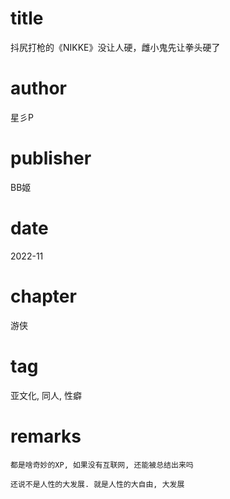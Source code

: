 # title
抖尻打枪的《NIKKE》没让人硬，雌小鬼先让拳头硬了

# author
星彡P

# publisher
BB姬

# date
2022-11

# chapter
游侠

# tag
亚文化, 同人, 性癖

# remarks
`都是啥奇妙的XP, 如果没有互联网, 还能被总结出来吗`

`还说不是人性的大发展. 就是人性的大自由, 大发展`
